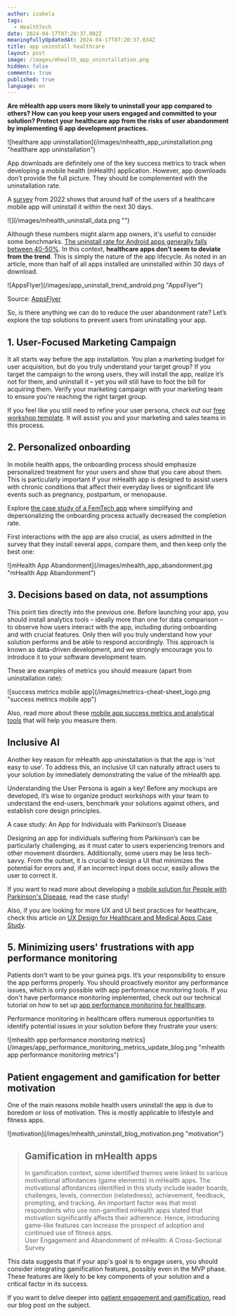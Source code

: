 ```yaml
---
author: izabela
tags:
  - HealthTech
date: 2024-04-17T07:20:37.002Z
meaningfullyUpdatedAt: 2024-04-17T07:20:37.034Z
title: app uninstall healthcare
layout: post
image: /images/mhealth_app_uninstallation.png
hidden: false
comments: true
published: true
language: en
---
```

**Are mHealth app users more likely to uninstall your app compared to others? How can you keep your users engaged and committed to your solution? Protect your healthcare app from the risks of user abandonment by implementing 6 app development practices.**

<div className="image">![healthare app uninstallation](/images/mhealth_app_uninstallation.png "healthare app uninstallation")</div>

App downloads are definitely one of the key success metrics to track when developing a mobile health (mHealth) application. However, app downloads don’t provide the full picture. They should be complemented with the uninstallation rate.

A [survey](https://www.ncbi.nlm.nih.gov/pmc/articles/PMC8872344/) from 2022 shows that around half of the users of a healthcare mobile app will uninstall it within the next 30 days.

<div className="image">![](/images/mhealth_uninstall_data.png "")</div>

Although these numbers might alarm app owners, it's useful to consider some benchmarks. [The uninstall rate for Android apps generally falls between 40-50%](https://www.appsflyer.com/resources/reports/app-uninstall-benchmarks/). In this context, **healthcare apps don’t seem to deviate from the trend**. This is simply the nature of the app lifecycle. As noted in an article, more than half of all apps installed are uninstalled within 30 days of download.

<div className="image">![AppsFlyer](/images/app_uninstall_trend_android.png "AppsFlyer")</div>

Source: [AppsFlyer](https://www.appsflyer.com/resources/reports/app-uninstall-benchmarks/)

So, is there anything we can do to reduce the user abandonment rate? Let’s explore the top solutions to prevent users from uninstalling your app.

## 1. User-Focused Marketing Campaign

It all starts way before the app installation. You plan a marketing budget for user acquisition, but do you truly understand your target group? If you target the campaign to the wrong users, they will install the app, realize it’s not for them, and uninstall it – yet you will still have to foot the bill for acquiring them. Verify your marketing campaign with your marketing team to ensure you're reaching the right target group.

If you feel like you still need to refine your user persona, check out our [free workshop template](https://miro.com/miroverse/b2b-buyer-persona-workshop-template/). It will assist you and your marketing and sales teams in this process.

## 2. Personalized onboarding

In mobile health apps, the onboarding process should emphasize personalized treatment for your users and show that you care about them. This is particularly important if your mHealth app is designed to assist users with chronic conditions that affect their everyday lives or significant life events such as pregnancy, postpartum, or menopause.

Explore [the case study of a FemTech app](/blog/data-driven-development-femtech-app-onboarding/) where simplifying and depersonalizing the onboarding process actually decreased the completion rate.

First interactions with the app are also crucial, as users admitted in the survey that they install several apps, compare them, and then keep only the best one:

<div className="image">![mHealth App Abandonment](/images/mhealth_app_abandonment.jpg "mHealth App Abandonment")</div>

## 3. Decisions based on data, not assumptions

This point ties directly into the previous one. Before launching your app, you should install analytics tools – ideally more than one for data comparison – to observe how users interact with the app, including during onboarding and with crucial features. Only then will you truly understand how your solution performs and be able to respond accordingly. This approach is known as data-driven development, and we strongly encourage you to introduce it to your software development team.

These are examples of metrics you should measure (apart from uninstallation rate): 

<div className="image">![success metrics mobile app](/images/metrics-cheat-sheet_logo.png "success metrics mobile app")</div>

Also, read more about these [mobile app success metrics and analytical tools](/blog/metrics-to-measure-mobile-mvp-success-cheat-sheet/) that will help you measure them.

## Inclusive AI

Another key reason for mHealth app uninstallation is that the app is 'not easy to use'. To address this, an inclusive UI can naturally attract users to your solution by immediately demonstrating the value of the mHealth app.

Understanding the User Persona is again a key! Before any mockups are developed, it’s wise to organize product workshops with your team to understand the end-users, benchmark your solutions against others, and establish core design principles.

A case study: An App for Individuals with Parkinson’s Disease

Designing an app for individuals suffering from Parkinson’s can be particularly challenging, as it must cater to users experiencing tremors and other movement disorders. Additionally, some users may be less tech-savvy. From the outset, it is crucial to design a UI that minimizes the potential for errors and, if an incorrect input does occur, easily allows the user to correct it.

If you want to read more about developing a [mobile solution for People with Parkinson's Disease](/projects/solution-for-parkinsons-patients/), read the case study!

Also, if you are looking for more UX and UI best practices for healthcare, check this article on [UX Design for Healthcare and Medical Apps Case Study](/blog/ux-design-healthcare-medical-apps-case-study/).

## 5. Minimizing users' frustrations with app performance monitoring

Patients don't want to be your guinea pigs. It’s your responsibility to ensure the app performs properly. You should proactively monitor any performance issues, which is only possible with app performance monitoring tools. If you don't have performance monitoring implemented, check out our technical tutorial on how to set up [app performance monitoring for healthcare](/blog/healthcare-app-performance-monitoring/).

Performance monitoring in healthcare offers numerous opportunities to identify potential issues in your solution before they frustrate your users:

<div className="image">![mhealth app performance monitoring metrics](/images/app_performance_monitoring_metrics_update_blog.png "mhealth app performance monitoring metrics")</div>

## Patient engagement and gamification for better motivation

One of the main reasons mobile health users uninstall the app is due to boredom or loss of motivation. This is mostly applicable to lifestyle and fitness apps.

<div className="image">![motivation](/images/mhealth_uninstall_blog_motivation.png "motivation")</div>

<blockquote><h2>Gamification in mHealth apps</h2><div>In gamification context, some identified themes were linked to various motivational affordances (game elements) in mHealth apps. The motivational affordances identified in this study include leader boards, challenges, levels, connection (relatedness), achievement, feedback, prompting, and tracking. An important factor was that most respondents who use non-gamified mHealth apps stated that motivation significantly affects their adherence. Hence, introducing game-like features can increase the prospect of adoption and continued use of fitness apps.</div><footer>User Engagement and Abandonment of mHealth: A Cross-Sectional Survey</footer></blockquote>

This data suggests that if your app's goal is to engage users, you should consider integrating gamification features, possibly even in the MVP phase. These features are likely to be key components of your solution and a critical factor in its success.

If you want to delve deeper into [patient engagement and gamification](/blog/delivering-patient-engagement-platform/), read our blog post on the subject.